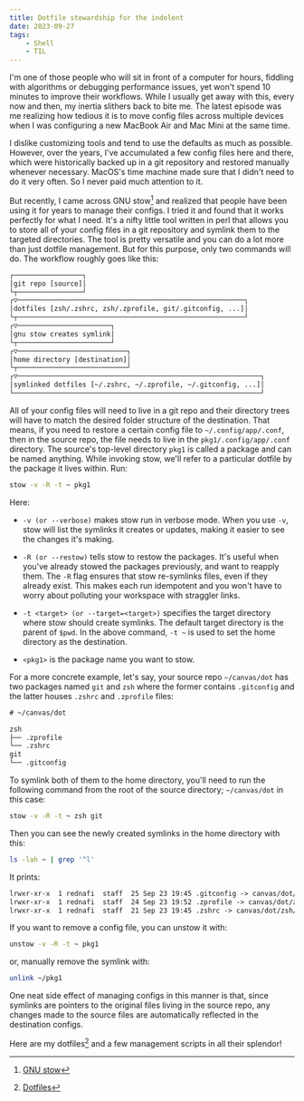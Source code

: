 ```yaml
---
title: Dotfile stewardship for the indolent
date: 2023-09-27
tags:
    - Shell
    - TIL
---
```


I'm one of those people who will sit in front of a computer for hours, fiddling with
algorithms or debugging performance issues, yet won't spend 10 minutes to improve their
workflows. While I usually get away with this, every now and then, my inertia slithers back
to bite me. The latest episode was me realizing how tedious it is to move config files
across multiple devices when I was configuring a new MacBook Air and Mac Mini at the same
time.

I dislike customizing tools and tend to use the defaults as much as possible. However, over
the years, I've accumulated a few config files here and there, which were historically
backed up in a git repository and restored manually whenever necessary. MacOS's time machine
made sure that I didn't need to do it very often. So I never paid much attention to it.

But recently, I came across GNU stow[^1] and realized that people have been using it for
years to manage their configs. I tried it and found that it works perfectly for what I need.
It's a nifty little tool written in perl that allows you to store all of your config files
in a git repository and symlink them to the targeted directories. The tool is pretty
versatile and you can do a lot more than just dotfile management. But for this purpose, only
two commands will do. The workflow roughly goes like this:

```txt
┌─────────────────┐
│git repo [source]│
└┬────────────────┘
┌▽────────────────────────────────────────────────────────┐
│dotfiles [zsh/.zshrc, zsh/.zprofile, git/.gitconfig, ...]│
└┬────────────────────────────────────────────────────────┘
┌▽───────────────────────┐
│gnu stow creates symlink│
└┬───────────────────────┘
┌▽───────────────────────────┐
│home directory [destination]│
└┬───────────────────────────┘
┌▽────────────────────────────────────────────────────────────┐
│symlinked dotfiles [~/.zshrc, ~/.zprofile, ~/.gitconfig, ...]│
└─────────────────────────────────────────────────────────────┘
```

All of your config files will need to live in a git repo and their directory trees will have
to match the desired folder structure of the destination. That means, if you need to restore
a certain config file to `~/.config/app/.conf`, then in the source repo, the file needs to
live in the `pkg1/.config/app/.conf` directory. The source's top-level directory `pkg1` is
called a package and can be named anything. While invoking stow, we'll refer to a particular
dotfile by the package it lives within. Run:

```sh
stow -v -R -t ~ pkg1
```

Here:

- `-v (or --verbose)` makes stow run in verbose mode. When you use `-v`, stow will list the
  symlinks it creates or updates, making it easier to see the changes it's making.

- `-R (or --restow)` tells stow to restow the packages. It's useful when you've already
  stowed the packages previously, and want to reapply them. The `-R` flag ensures that stow
  re-symlinks files, even if they already exist. This makes each run idempotent and you
  won't have to worry about polluting your workspace with straggler links.

- `-t <target> (or --target=<target>)` specifies the target directory where stow should
  create symlinks. The default target directory is the parent of `$pwd`. In the above
  command, `-t ~` is used to set the home directory as the destination.

- `<pkg1>` is the package name you want to stow.

For a more concrete example, let's say, your source repo `~/canvas/dot` has two packages
named `git` and `zsh` where the former contains `.gitconfig` and the latter houses `.zshrc`
and `.zprofile` files:

```txt
# ~/canvas/dot

zsh
├── .zprofile
└── .zshrc
git
└── .gitconfig
```

To symlink both of them to the home directory, you'll need to run the following command from
the root of the source directory; `~/canvas/dot` in this case:

```sh
stow -v -R -t ~ zsh git
```

Then you can see the newly created symlinks in the home directory with this:

```sh
ls -lah ~ | grep '^l'
```

It prints:

```txt
lrwxr-xr-x  1 rednafi  staff  25 Sep 23 19:45 .gitconfig -> canvas/dot/git/.gitconfig
lrwxr-xr-x  1 rednafi  staff  24 Sep 23 19:52 .zprofile -> canvas/dot/zsh/.zprofile
lrwxr-xr-x  1 rednafi  staff  21 Sep 23 19:45 .zshrc -> canvas/dot/zsh/.zshrc
```

If you want to remove a config file, you can unstow it with:

```sh
unstow -v -R -t ~ pkg1
```

or, manually remove the symlink with:

```sh
unlink ~/pkg1
```

One neat side effect of managing configs in this manner is that, since symlinks are pointers
to the original files living in the source repo, any changes made to the source files are
automatically reflected in the destination configs.

Here are my dotfiles[^2] and a few management scripts in all their splendor!

[^1]: [GNU stow](https://www.gnu.org/software/stow/)

[^2]: [Dotfiles](https://github.com/rednafi/dot)
